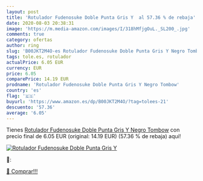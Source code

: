 ```yaml
---
layout: post
title: 'Rotulador Fudenosuke Doble Punta Gris Y  al 57.36 % de rebaja'
date: 2020-08-03 20:38:31
image: 'https://m.media-amazon.com/images/I/318hMfjgOuL._SL200_.jpg'
comments: true
category: ofertas
author: ring
slug: 'B00JKT2M4O-es Rotulador Fudenosuke Doble Punta Gris Y Negro Tombow'
tags: tole.es, rotulador
actualPrice: 6.05 EUR
currency: EUR
price: 6.05
comparePrice: 14.19 EUR
prodname: 'Rotulador Fudenosuke Doble Punta Gris Y Negro Tombow'
country: 'es'
flag: '🇪🇸'
buyurl: 'https://www.amazon.es/dp/B00JKT2M4O/?tag=tolees-21'
descuento: '57.36'
average: '6.05'
---
```


Tienes [Rotulador Fudenosuke Doble Punta Gris Y Negro Tombow](https://www.amazon.es/dp/B00JKT2M4O/?tag=tolees-21) con precio final de  6.05 EUR (original: 14.19 EUR) (57.36 %  de rebaja) aqui!

[![Rotulador Fudenosuke Doble Punta Gris Y ](https://m.media-amazon.com/images/I/318hMfjgOuL._SL200_.jpg)](https://www.amazon.es/dp/B00JKT2M4O/?tag=tolees-21)

🔎:


[🛒 Comprar!!!](https://www.amazon.es/dp/B00JKT2M4O/?tag=tolees-21)
